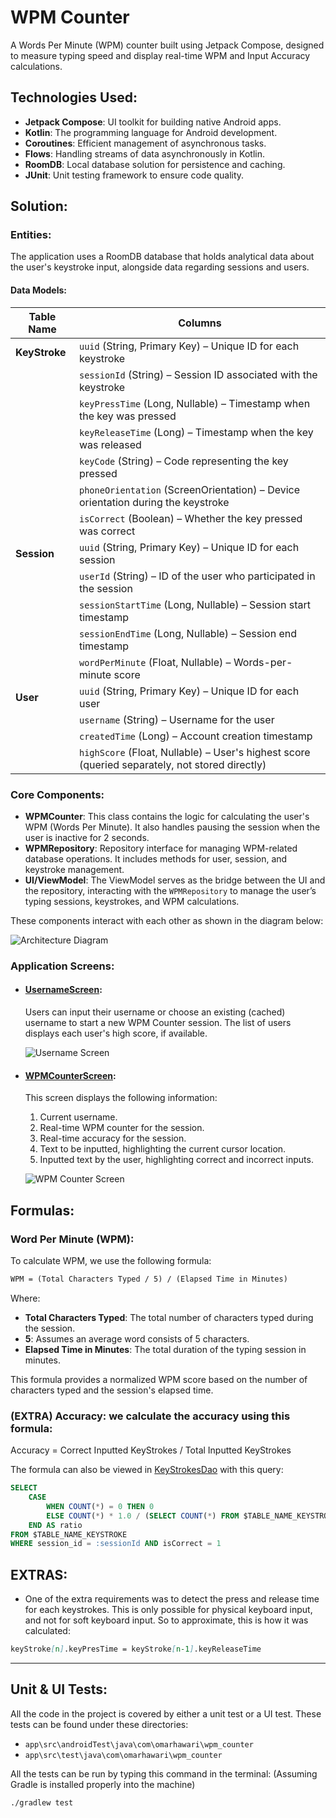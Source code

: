 # WPM Counter

A Words Per Minute (WPM) counter built using Jetpack Compose, designed to measure typing speed and display real-time WPM and Input Accuracy calculations.

## Technologies Used:
- **Jetpack Compose**: UI toolkit for building native Android apps.
- **Kotlin**: The programming language for Android development.
- **Coroutines**: Efficient management of asynchronous tasks.
- **Flows**: Handling streams of data asynchronously in Kotlin.
- **RoomDB**: Local database solution for persistence and caching.
- **JUnit**: Unit testing framework to ensure code quality.

## Solution:

### Entities:
The application uses a RoomDB database that holds analytical data about the user's keystroke input, alongside data regarding sessions and users.

#### Data Models:

| **Table Name**          | **Columns**                                                                                   |
|-------------------------|-----------------------------------------------------------------------------------------------|
| **KeyStroke**           | `uuid` (String, Primary Key) – Unique ID for each keystroke                                  |
|                         | `sessionId` (String) – Session ID associated with the keystroke                              |
|                         | `keyPressTime` (Long, Nullable) – Timestamp when the key was pressed                         |
|                         | `keyReleaseTime` (Long) – Timestamp when the key was released                                |
|                         | `keyCode` (String) – Code representing the key pressed                                       |
|                         | `phoneOrientation` (ScreenOrientation) – Device orientation during the keystroke             |
|                         | `isCorrect` (Boolean) – Whether the key pressed was correct                                  |
| **Session**             | `uuid` (String, Primary Key) – Unique ID for each session                                    |
|                         | `userId` (String) – ID of the user who participated in the session                           |
|                         | `sessionStartTime` (Long, Nullable) – Session start timestamp                                |
|                         | `sessionEndTime` (Long, Nullable) – Session end timestamp                                    |
|                         | `wordPerMinute` (Float, Nullable) – Words-per-minute score                                   |
| **User**                | `uuid` (String, Primary Key) – Unique ID for each user                                       |
|                         | `username` (String) – Username for the user                                                  |
|                         | `createdTime` (Long) – Account creation timestamp                                            |
|                         | `highScore` (Float, Nullable) – User's highest score (queried separately, not stored directly) |

### Core Components:
- **WPMCounter**: This class contains the logic for calculating the user's WPM (Words Per Minute). It also handles pausing the session when the user is inactive for 2 seconds.
- **WPMRepository**: Repository interface for managing WPM-related database operations. It includes methods for user, session, and keystroke management.
- **UI/ViewModel**: The ViewModel serves as the bridge between the UI and the repository, interacting with the `WPMRepository` to manage the user’s typing sessions, keystrokes, and WPM calculations.

These components interact with each other as shown in the diagram below:

![Architecture Diagram](https://github.com/user-attachments/assets/eab67556-de1e-4517-9258-797287ab1deb)

### Application Screens:
- #### [UsernameScreen](app/src/main/java/com/omarhawari/wpm_counter/screens/username/UsernameScreen.kt): 
  Users can input their username or choose an existing (cached) username to start a new WPM Counter session. The list of users displays each user's high score, if available.
  
  ![Username Screen](https://github.com/user-attachments/assets/5ba21ce8-f64f-45d6-81e6-6d5e69f5ae56)

- #### [WPMCounterScreen](app/src/main/java/com/omarhawari/wpm_counter/screens/wpm_counter/WPMCounterScreen.kt): 
  This screen displays the following information:
  1. Current username.
  2. Real-time WPM counter for the session.
  3. Real-time accuracy for the session.
  4. Text to be inputted, highlighting the current cursor location.
  5. Inputted text by the user, highlighting correct and incorrect inputs.

  ![WPM Counter Screen](https://github.com/user-attachments/assets/2b194838-812f-4117-9efd-2ed1c15f34e4)

## Formulas:

### Word Per Minute (WPM):
To calculate WPM, we use the following formula:
```markdown
WPM = (Total Characters Typed / 5) / (Elapsed Time in Minutes)
```

Where:
- **Total Characters Typed**: The total number of characters typed during the session.
- **5**: Assumes an average word consists of 5 characters.
- **Elapsed Time in Minutes**: The total duration of the typing session in minutes.

This formula provides a normalized WPM score based on the number of characters typed and the session's elapsed time.


### (EXTRA) Accuracy: we calculate the accuracy using this formula: 
Accuracy = Correct Inputted KeyStrokes / Total Inputted KeyStrokes

The formula can also be viewed in [KeyStrokesDao](app/src/main/java/com/omarhawari/wpm_counter/database/daos/KeyStrokeDao.kt) with this query:
```sql
SELECT
    CASE 
        WHEN COUNT(*) = 0 THEN 0 
        ELSE COUNT(*) * 1.0 / (SELECT COUNT(*) FROM $TABLE_NAME_KEYSTROKE WHERE session_id = :sessionId) 
    END AS ratio 
FROM $TABLE_NAME_KEYSTROKE 
WHERE session_id = :sessionId AND isCorrect = 1
```

## EXTRAS:
- One of the extra requirements was to detect the press and release time for each keystrokes. This is only possible for physical keyboard input, and not for soft keyboard input. So to approximate, this is how it was calculated:

```markdown
keyStroke[n].keyPresTime = keyStroke[n-1].keyReleaseTime
```
---------------------

## Unit & UI Tests:
All the code in the project is covered by either a unit test or a UI test. 
These tests can be found under these directories:
- `app\src\androidTest\java\com\omarhawari\wpm_counter`
- `app\src\test\java\com\omarhawari\wpm_counter`

All the tests can be run by typing this command in the terminal: (Assuming Gradle is installed properly into the machine)
```markdown
./gradlew test
```
